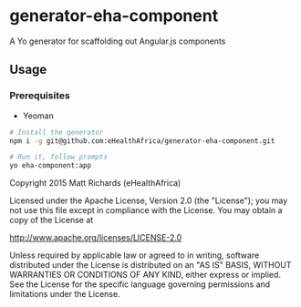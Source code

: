 # generator-eha-component

A Yo generator for scaffolding out Angular.js components

## Usage

### Prerequisites

- Yeoman

```bash
# Install the generator
npm i -g git@github.com:eHealthAfrica/generator-eha-component.git

# Run it, follow prompts
yo eha-component:app
```

Copyright 2015 Matt Richards (eHealthAfrica)

Licensed under the Apache License, Version 2.0 (the "License"); you may not use this file except in compliance with the License.  You may obtain a copy of the License at

http://www.apache.org/licenses/LICENSE-2.0

Unless required by applicable law or agreed to in writing, software distributed under the License is distributed on an "AS IS" BASIS, WITHOUT WARRANTIES OR CONDITIONS OF ANY KIND, either express or implied.  See the License for the specific language governing permissions and limitations under the License.

